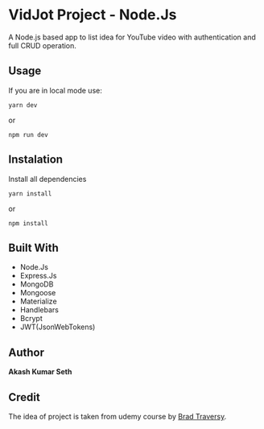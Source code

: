 # VidJot Project - Node.Js

A Node.js based app to list idea for YouTube video with authentication and full CRUD operation.

## Usage
If you are in local mode use:

```
yarn dev 
```
or

```
npm run dev 
```

## Instalation

Install all dependencies

```
yarn install 
```
or
```
npm install 
```

## Built With

* Node.Js
* Express.Js
* MongoDB
* Mongoose
* Materialize
* Handlebars
* Bcrypt
* JWT(JsonWebTokens)

## Author

**Akash Kumar Seth**

## Credit
 The idea of project is taken from udemy course by [Brad Traversy](https://www.udemy.com/nodejs-express-mongodb-dev-to-deployment/).
